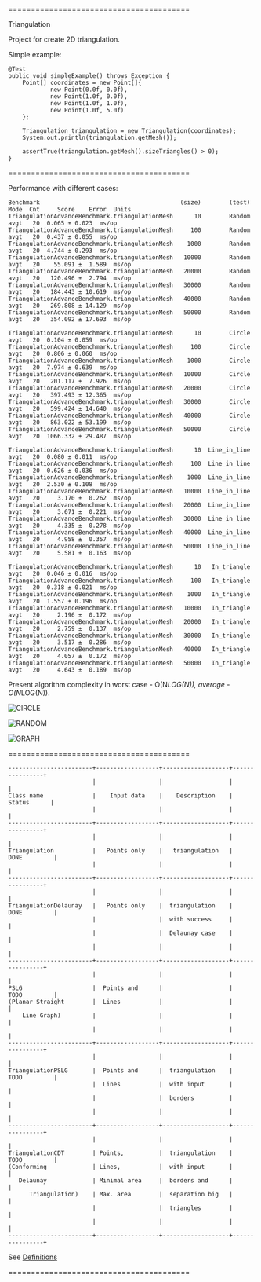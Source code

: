 ========================================

Triangulation

Project for create 2D triangulation.

Simple example:

    @Test
    public void simpleExample() throws Exception {
        Point[] coordinates = new Point[]{
                new Point(0.0f, 0.0f),
                new Point(1.0f, 0.0f),
                new Point(1.0f, 1.0f),
                new Point(1.0f, 5.0f)
        };

        Triangulation triangulation = new Triangulation(coordinates);
        System.out.println(triangulation.getMesh());

        assertTrue(triangulation.getMesh().sizeTriangles() > 0);
    }

========================================

Performance with different cases:

    Benchmark                                        (size)        (test)  Mode  Cnt     Score    Error  Units
    TriangulationAdvanceBenchmark.triangulationMesh      10        Random  avgt   20  0.065 ± 0.023  ms/op
    TriangulationAdvanceBenchmark.triangulationMesh     100        Random  avgt   20  0.437 ± 0.055  ms/op
    TriangulationAdvanceBenchmark.triangulationMesh    1000        Random  avgt   20  4.744 ± 0.293  ms/op
    TriangulationAdvanceBenchmark.triangulationMesh   10000        Random  avgt   20    55.091 ±  1.589  ms/op
    TriangulationAdvanceBenchmark.triangulationMesh   20000        Random  avgt   20   120.496 ±  2.794  ms/op
    TriangulationAdvanceBenchmark.triangulationMesh   30000        Random  avgt   20   184.443 ± 10.619  ms/op
    TriangulationAdvanceBenchmark.triangulationMesh   40000        Random  avgt   20   269.808 ± 14.129  ms/op
    TriangulationAdvanceBenchmark.triangulationMesh   50000        Random  avgt   20   354.092 ± 17.693  ms/op

    TriangulationAdvanceBenchmark.triangulationMesh      10        Circle  avgt   20  0.104 ± 0.059  ms/op
    TriangulationAdvanceBenchmark.triangulationMesh     100        Circle  avgt   20  0.806 ± 0.060  ms/op
    TriangulationAdvanceBenchmark.triangulationMesh    1000        Circle  avgt   20  7.974 ± 0.639  ms/op
    TriangulationAdvanceBenchmark.triangulationMesh   10000        Circle  avgt   20   201.117 ±  7.926  ms/op
    TriangulationAdvanceBenchmark.triangulationMesh   20000        Circle  avgt   20   397.493 ± 12.365  ms/op
    TriangulationAdvanceBenchmark.triangulationMesh   30000        Circle  avgt   20   599.424 ± 14.640  ms/op
    TriangulationAdvanceBenchmark.triangulationMesh   40000        Circle  avgt   20   863.022 ± 53.199  ms/op
    TriangulationAdvanceBenchmark.triangulationMesh   50000        Circle  avgt   20  1066.332 ± 29.487  ms/op

    TriangulationAdvanceBenchmark.triangulationMesh      10  Line_in_line  avgt   20  0.080 ± 0.011  ms/op
    TriangulationAdvanceBenchmark.triangulationMesh     100  Line_in_line  avgt   20  0.626 ± 0.036  ms/op
    TriangulationAdvanceBenchmark.triangulationMesh    1000  Line_in_line  avgt   20  2.530 ± 0.108  ms/op
    TriangulationAdvanceBenchmark.triangulationMesh   10000  Line_in_line  avgt   20     3.170 ±  0.262  ms/op
    TriangulationAdvanceBenchmark.triangulationMesh   20000  Line_in_line  avgt   20     3.671 ±  0.221  ms/op
    TriangulationAdvanceBenchmark.triangulationMesh   30000  Line_in_line  avgt   20     4.335 ±  0.278  ms/op
    TriangulationAdvanceBenchmark.triangulationMesh   40000  Line_in_line  avgt   20     4.958 ±  0.357  ms/op
    TriangulationAdvanceBenchmark.triangulationMesh   50000  Line_in_line  avgt   20     5.581 ±  0.163  ms/op

    TriangulationAdvanceBenchmark.triangulationMesh      10   In_triangle  avgt   20  0.046 ± 0.016  ms/op
    TriangulationAdvanceBenchmark.triangulationMesh     100   In_triangle  avgt   20  0.318 ± 0.021  ms/op
    TriangulationAdvanceBenchmark.triangulationMesh    1000   In_triangle  avgt   20  1.557 ± 0.196  ms/op
    TriangulationAdvanceBenchmark.triangulationMesh   10000   In_triangle  avgt   20     2.196 ±  0.172  ms/op
    TriangulationAdvanceBenchmark.triangulationMesh   20000   In_triangle  avgt   20     2.759 ±  0.137  ms/op
    TriangulationAdvanceBenchmark.triangulationMesh   30000   In_triangle  avgt   20     3.517 ±  0.286  ms/op
    TriangulationAdvanceBenchmark.triangulationMesh   40000   In_triangle  avgt   20     4.057 ±  0.172  ms/op
    TriangulationAdvanceBenchmark.triangulationMesh   50000   In_triangle  avgt   20     4.643 ±  0.189  ms/op

Present algorithm complexity in worst case - O(N*LOG(N)), average - O(N*LOG(N)).

![CIRCLE](https://github.com/Konstantin8105/Triangulation/blob/master/triangulation/other/CIRCLE.png)

![RANDOM](https://github.com/Konstantin8105/Triangulation/blob/master/triangulation/other/RANDOM.png)

![GRAPH](https://github.com/Konstantin8105/Triangulation/blob/master/triangulation/other/Performance.png)

========================================

    ------------------------+------------------+-------------------+----------------+
                            |                  |                   |                |
    Class name              |    Input data    |    Description    |    Status      |
                            |                  |                   |                |
    ------------------------+------------------+-------------------+----------------+
                            |                  |                   |                |
    Triangulation           |   Points only    |   triangulation   |   DONE         |
                            |                  |                   |                |
    ------------------------+------------------+-------------------+----------------+
                            |                  |                   |                |
    TriangulationDelaunay   |   Points only    |  triangulation    |   DONE         |
                            |                  |  with success     |                |
                            |                  |  Delaunay case    |                |
                            |                  |                   |                |
    ------------------------+------------------+-------------------+----------------+
                            |                  |                   |                |
    PSLG                    |  Points and      |                   |   TODO         |
    (Planar Straight        |  Lines           |                   |                |
        Line Graph)         |                  |                   |                |
                            |                  |                   |                |
    ------------------------+------------------+-------------------+----------------+
                            |                  |                   |                |
    TriangulationPSLG       |  Points and      |  triangulation    |   TODO         |
                            |  Lines           |  with input       |                |
                            |                  |  borders          |                |
                            |                  |                   |                |
    ------------------------+------------------+-------------------+----------------+
                            |                  |                   |                |
    TriangulationCDT        | Points,          |  triangulation    |   TODO         |
    (Conforming             | Lines,           |  with input       |                |
       Delaunay             | Minimal area     |  borders and      |                |
          Triangulation)    | Max. area        |  separation big   |                |
                            |                  |  triangles        |                |
                            |                  |                   |                |
    ------------------------+------------------+-------------------+----------------+

See [Definitions](https://www.cs.cmu.edu/~quake/triangle.defs.html)

========================================